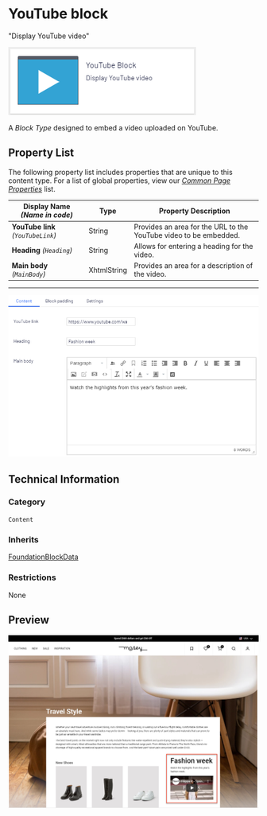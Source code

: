 # YouTube block
"Display YouTube video"

![YouTube Block](Screenshots/YouTube%20Block%20-%20icon.png)

A *Block Type* designed to embed a video uploaded on YouTube.

## Property List
The following property list includes properties that are unique to this content type. For a list of global properties, view our [*Common Page Properties*](./Common%20Page%20Properties.md) list.

Display Name *(Name in code)* | Type | Property Description
--------------|------|---------------
**YouTube link** *(`YouTubeLink`)* | String | Provides an area for the URL to the YouTube video to be embedded. 
**Heading** *(`Heading`)* | String | Allows for entering a heading for the video.
**Main body** *(`MainBody`)* | XhtmlString | Provides an area for a description of the video. 

** **
![YouTube Block - Content tab](Screenshots/YouTube%20Block%20-%20Content%20tab.png)

## Technical Information

### Category
`Content`

### Inherits
[FoundationBlockData](Foundation%20Block%20Data%20Block.md)

### Restrictions
None

## Preview
![YouTube Block](Screenshots/YouTube%20Block%20-%20Preview.png)
